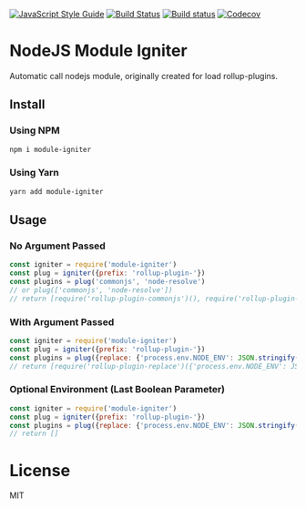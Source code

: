 
[![JavaScript Style Guide](https://img.shields.io/badge/code_style-standard-brightgreen.svg)](https://standardjs.com)
[![Build Status](https://travis-ci.org/ekoeryanto/module-igniter.svg?branch=master)](https://travis-ci.org/ekoeryanto/module-igniter)
[![Build status](https://ci.appveyor.com/api/projects/status/7p8m8vy0w14lah2i?svg=true)](https://ci.appveyor.com/project/nueko/module-igniter)
[![Codecov](https://img.shields.io/codecov/c/github/ekoeryanto/module-igniter.svg)](https://codecov.io/gh/ekoeryanto/module-igniter)

# NodeJS Module Igniter 
Automatic call nodejs module, originally created for load rollup-plugins.

## Install

### Using NPM

```bash
npm i module-igniter
```
### Using Yarn
```bash
yarn add module-igniter
```

## Usage

### No Argument Passed

```js
const igniter = require('module-igniter')
const plug = igniter({prefix: 'rollup-plugin-'})
const plugins = plug('commonjs', 'node-resolve')
// or plug(['commonjs', 'node-resolve'])
// return [require('rollup-plugin-commonjs')(), require('rollup-plugin-node-resolve')()]
```

### With Argument Passed

```js
const igniter = require('module-igniter')
const plug = igniter({prefix: 'rollup-plugin-'})
const plugins = plug({replace: {'process.env.NODE_ENV': JSON.stringify(environment)})
// return [require('rollup-plugin-replace')({'process.env.NODE_ENV': JSON.stringify(environment)})]
```

### Optional Environment (Last Boolean Parameter)
```js
const igniter = require('module-igniter')
const plug = igniter({prefix: 'rollup-plugin-'})
const plugins = plug({replace: {'process.env.NODE_ENV': JSON.stringify(environment)}, false)
// return []
```

# License
MIT
